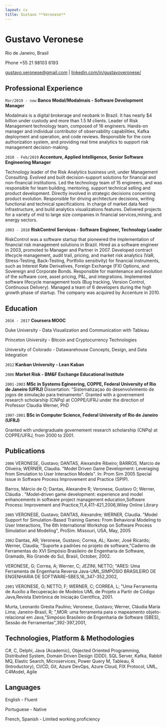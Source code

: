 ```yaml
---
layout: cv
title: Gustavo **Veronese**
---
```

# Gustavo Veronese
Rio de Janeiro, Brasil

Phone +55 21 98103 6193

<div id="webaddress">
<a href="gustavo.veronese@gmail.com">gustavo.veronese@gmail.com</a>
| <a href="https://linkedin.com/in/gustavoveronese">linkedin.com/in/gustavoveronese/</a>

</div>


## Professional Experience
`Mar/2019 - now`
__Banco Modal/Modalmais - Software Development Manager__

Modalmais is a digital brokerage and neobank in Brazil. It has nearly $4 billion under custody and more than 1.5 M clients. Leader of Risk Management technology team, composed of 16 engineers. Hands-on manager and individual contributor of observability capabilities, Kafka deployment and operation, and code reviews.
Responsible for the core authorization system, and providing real time analytics to support risk management decision-making.


`2010 - Feb/2019`
__Accenture, Applied Intelligence, Senior Software Engineering Manager__

Technology leader of the Risk Analytics business unit, under Management Consulting. Evolved and built decision-support solutions for financial and non-financial institutions. Led the technology team of 15 engineers, and was responsible for team building, mentoring, support technical selling and product development. Directly involved in strategic decisions concerning product evolution. Responsible for driving architecture decisions, writing functional and technical specifications. In charge of market data feed infrastructure, and build analytics visualizations features. Delivered projects for a variety of mid to large size companies in financial services,mining, and energy sectors.


`2003 - 2010`
__RiskControl Serviços - Software Engineer, Technology Leader__

RiskControl was a software startup that pioneered the implementation of financial risk management solutions in Brazil. Hired as a software engineer in 2003, promoted to Manager and Partner in 2007. Developed contract lifecycle management, audit trail, pricing, and market risk analytics (VaR, Stress-Testing, Back-Testing, Portfolio sensitivity) for financial instruments, such as Interest Rate Derivatives, Foreign Exchange (FX) Options, and Sovereign and Corporate Bonds. Responsible for maintenance and evolution of the software core, asset pricing, P&L, and integrations. Implemented software lifecycle management tools (Bug tracking, Version Control, Continuous Delivery). Managed a team of 6 developers during the high growth phase of startup. The company was acquired by Accenture in 2010. 


## Education

`2016 - 2017`
__Coursera MOOC__

Duke University - Data Visualization and Communication with Tableau

Princeton University - Bitcoin and Cryptocurrency Technologies

University of Colorado - Datawarehouse Concepts, Design, and Data Integration

`2012`
__Kanban University - Lean Kaban__

`2006`
__Market Risk - BM&F Exchange Educational Institute__


`2001-2003`
__MSc in Systems Egineering, COPPE, Federal University of Rio de Janeiro (UFRJ)__
Dissertation: "Sistematizaçao do desenvolvimento de jogos de simulação para treinamento".
Granted with a governement research scholarship (CNPq) at COPPE/UFRJ under the direction of Professor Claudia Werner, PhD
 

`1997-2001`
__BSc in Computer Science, Federal University of Rio de Janeiro (UFRJ)__

Granted with undergraduate governement research scholarship (CNPq) at COPPE/UFRJ, from 2000 to 2001.

## Publications

`2006`
VERONESE, Gustavo; DANTAS, Alexandre Ribeiro; BARROS, Marcio de Oliveira; WERNER, Claudia. "Model Driven Game Development: Leveraging from Simulation to User Interaction Models". In: Prom Sim 2005 Special Issue in Software Process Improvement and Practice (SPIP).

Barros, Márcio de O; Dantas, Alexandre R; Veronese, Gustavo O; Werner, Cláudia . "Model‐driven game development: experience and model enhancements in software project management education,Software Process: Improvement and Practice,11,4,411-421,2006,Wiley Online Library

`2005`
VERONESE, Gustavo; DANTAS, Alexandre; WERNER, Claudia. "Model Support for Simulation-Based Training Games: From Behavioral Modeling to User Interactions, The 6th International Workshop on Software Process Simulation and Modeling", ProSim. Missouri, USA, May, 2005

`2002`
Dantas, AR; Veronese, Gustavo; Correa, AL; Xavier, José Ricardo; Werner, Claudia; "Suporte a padrões no projeto de software,"Caderno de Ferramentas do XVI Simpósio Brasileiro de Engenharia de Software, Gramado, Rio Grande do Sul, Brasil, October, 2002.

VERONESE, G; Correa, A; Werner, C; JEZINI, NETTO; "ARES: Uma Ferramenta de Engenharia Reversa Java-UML,SIMPÓSIO BRASILEIRO DE ENGENHARIA DE SOFTWARE–SBES,16,,347-352,2002,

`2001`
VERONESE, G; NETTO, F; WERNER, C; CORREA, L; "Uma Ferramenta de Auxílio a Recuperação de Modelos UML de Projeto a Partir de Código Java,Revista Eletrônica de Iniciação Científica, 2001.

Murta, Leonardo Gresta Paulino; Veronese, Gustavo; Werner, Cláudia Maria Lima; Janeiro-Brasil, R; ",MOR: uma ferramenta para o mapeamento objeto-relacional em Java,"Simpósio Brasileiro de Engenharia de Software (SBES), Sessão de Ferramentas",392-397,2001,



## Technologies, Platform & Methodologies

C#, C, Delphi, Java (Academic), Objected Oriented Programming,  Distributed System, Domain Driven
Design (DDD), SQL Server, Kafka, Rabbit MQ, Elastic Search, Microservices, Power Query M, Tableau, R (Introductory), CI/CD, Git, Azure DevOps, Azure Cloud, FIX Protocol, UML, C4Model, Agile

## Languages

English - Fluent

Portuguese - Native 

French, Spanish - Limited working proficiency

<!-- ### Footer

Last updated: July 2021 -->

